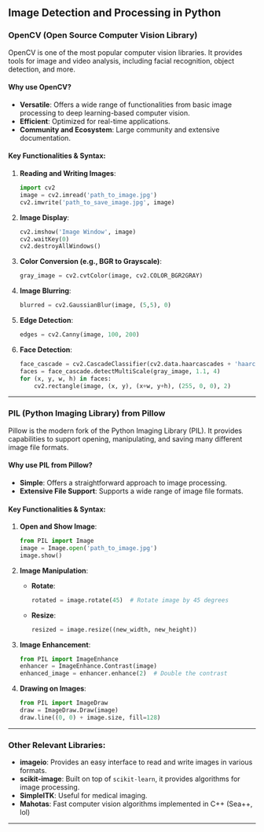 ## Image Detection and Processing in Python

### OpenCV (Open Source Computer Vision Library)

OpenCV is one of the most popular computer vision libraries. It provides tools for image and video analysis, including facial recognition, object detection, and more.

#### Why use OpenCV?
- **Versatile**: Offers a wide range of functionalities from basic image processing to deep learning-based computer vision.
- **Efficient**: Optimized for real-time applications.
- **Community and Ecosystem**: Large community and extensive documentation.

#### Key Functionalities & Syntax:

1. **Reading and Writing Images**:
    ```python
    import cv2
    image = cv2.imread('path_to_image.jpg')
    cv2.imwrite('path_to_save_image.jpg', image)
    ```

2. **Image Display**:
    ```python
    cv2.imshow('Image Window', image)
    cv2.waitKey(0)
    cv2.destroyAllWindows()
    ```

3. **Color Conversion (e.g., BGR to Grayscale)**:
    ```python
    gray_image = cv2.cvtColor(image, cv2.COLOR_BGR2GRAY)
    ```

4. **Image Blurring**:
    ```python
    blurred = cv2.GaussianBlur(image, (5,5), 0)
    ```

5. **Edge Detection**:
    ```python
    edges = cv2.Canny(image, 100, 200)
    ```

6. **Face Detection**:
    ```python
    face_cascade = cv2.CascadeClassifier(cv2.data.haarcascades + 'haarcascade_frontalface_default.xml')
    faces = face_cascade.detectMultiScale(gray_image, 1.1, 4)
    for (x, y, w, h) in faces:
        cv2.rectangle(image, (x, y), (x+w, y+h), (255, 0, 0), 2)
    ```

---

### PIL (Python Imaging Library) from Pillow

Pillow is the modern fork of the Python Imaging Library (PIL). It provides capabilities to support opening, manipulating, and saving many different image file formats.

#### Why use PIL from Pillow?
- **Simple**: Offers a straightforward approach to image processing.
- **Extensive File Support**: Supports a wide range of image file formats.

#### Key Functionalities & Syntax:

1. **Open and Show Image**:
    ```python
    from PIL import Image
    image = Image.open('path_to_image.jpg')
    image.show()
    ```

2. **Image Manipulation**:
    - **Rotate**:
        ```python
        rotated = image.rotate(45)  # Rotate image by 45 degrees
        ```
    - **Resize**:
        ```python
        resized = image.resize((new_width, new_height))
        ```

3. **Image Enhancement**:
    ```python
    from PIL import ImageEnhance
    enhancer = ImageEnhance.Contrast(image)
    enhanced_image = enhancer.enhance(2)  # Double the contrast
    ```

4. **Drawing on Images**:
    ```python
    from PIL import ImageDraw
    draw = ImageDraw.Draw(image)
    draw.line((0, 0) + image.size, fill=128)
    ```

---

### Other Relevant Libraries:

- **imageio**: Provides an easy interface to read and write images in various formats.
- **scikit-image**: Built on top of `scikit-learn`, it provides algorithms for image processing.
- **SimpleITK**: Useful for medical imaging.
- **Mahotas**: Fast computer vision algorithms implemented in C++ (Sea++, lol)

---